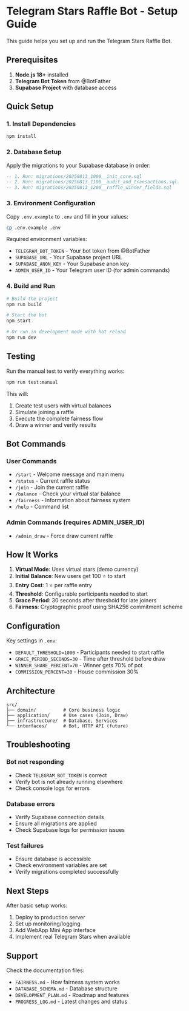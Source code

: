 # Telegram Stars Raffle Bot - Setup Guide

This guide helps you set up and run the Telegram Stars Raffle Bot.

## Prerequisites

1. **Node.js 18+** installed
2. **Telegram Bot Token** from @BotFather
3. **Supabase Project** with database access

## Quick Setup

### 1. Install Dependencies
```bash
npm install
```

### 2. Database Setup
Apply the migrations to your Supabase database in order:

```sql
-- 1. Run: migrations/20250813_1000__init_core.sql
-- 2. Run: migrations/20250813_1100__audit_and_transactions.sql  
-- 3. Run: migrations/20250813_1200__raffle_winner_fields.sql
```

### 3. Environment Configuration
Copy `.env.example` to `.env` and fill in your values:

```bash
cp .env.example .env
```

Required environment variables:
- `TELEGRAM_BOT_TOKEN` - Your bot token from @BotFather
- `SUPABASE_URL` - Your Supabase project URL
- `SUPABASE_ANON_KEY` - Your Supabase anon key
- `ADMIN_USER_ID` - Your Telegram user ID (for admin commands)

### 4. Build and Run

```bash
# Build the project
npm run build

# Start the bot
npm start

# Or run in development mode with hot reload
npm run dev
```

## Testing

Run the manual test to verify everything works:

```bash
npm run test:manual
```

This will:
1. Create test users with virtual balances
2. Simulate joining a raffle 
3. Execute the complete fairness flow
4. Draw a winner and verify results

## Bot Commands

### User Commands
- `/start` - Welcome message and main menu
- `/status` - Current raffle status
- `/join` - Join the current raffle  
- `/balance` - Check your virtual star balance
- `/fairness` - Information about fairness system
- `/help` - Command list

### Admin Commands (requires ADMIN_USER_ID)
- `/admin_draw` - Force draw current raffle

## How It Works

1. **Virtual Mode**: Uses virtual stars (demo currency)
2. **Initial Balance**: New users get 100 ⭐ to start
3. **Entry Cost**: 1 ⭐ per raffle entry
4. **Threshold**: Configurable participants needed to start
5. **Grace Period**: 30 seconds after threshold for late joiners
6. **Fairness**: Cryptographic proof using SHA256 commitment scheme

## Configuration

Key settings in `.env`:
- `DEFAULT_THRESHOLD=1000` - Participants needed to start raffle
- `GRACE_PERIOD_SECONDS=30` - Time after threshold before draw
- `WINNER_SHARE_PERCENT=70` - Winner gets 70% of pot
- `COMMISSION_PERCENT=30` - House commission 30%

## Architecture

```
src/
├── domain/          # Core business logic
├── application/     # Use cases (Join, Draw)
├── infrastructure/  # Database, Services
└── interfaces/      # Bot, HTTP API (future)
```

## Troubleshooting

### Bot not responding
- Check `TELEGRAM_BOT_TOKEN` is correct
- Verify bot is not already running elsewhere  
- Check console logs for errors

### Database errors  
- Verify Supabase connection details
- Ensure all migrations are applied
- Check Supabase logs for permission issues

### Test failures
- Ensure database is accessible
- Check environment variables are set
- Verify migrations completed successfully

## Next Steps

After basic setup works:
1. Deploy to production server
2. Set up monitoring/logging
3. Add WebApp Mini App interface
4. Implement real Telegram Stars when available

## Support

Check the documentation files:
- `FAIRNESS.md` - How fairness system works
- `DATABASE_SCHEMA.md` - Database structure  
- `DEVELOPMENT_PLAN.md` - Roadmap and features
- `PROGRESS_LOG.md` - Latest changes and status
